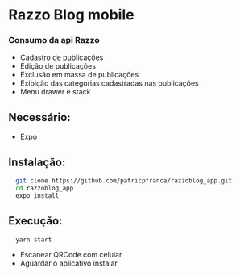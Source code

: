 # Razzo Blog mobile

### Consumo da api Razzo

- Cadastro de publicações
- Edição de publicações
- Exclusão em massa de publicações
- Exibição das categorias cadastradas nas publicações
- Menu drawer e stack

## Necessário:

- Expo

## Instalação:

```sh
  git clone https://github.com/patricpfranca/razzoblog_app.git
  cd razzoblog_app
  expo install
```

## Execução:

```sh
  yarn start
```

- Escanear QRCode com celular
- Aguardar o aplicativo instalar
